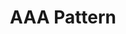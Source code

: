 ---
layout: tag-list
type: tag
title: AAA Pattern
slug: aaa
category: unittest
sidebar: true
description: >
   AAA Pattern unit test pattern, Arrange / Act / Assert
---